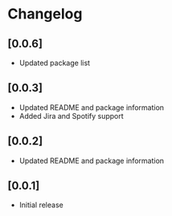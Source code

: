 # Changelog

## [0.0.6]

- Updated package list

## [0.0.3]

- Updated README and package information
- Added Jira and Spotify support

## [0.0.2]

- Updated README and package information

## [0.0.1]

- Initial release
